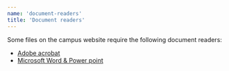 ```yaml
---
name: 'document-readers'
title: 'Document readers'
---
```


Some files on the campus website require the following document readers:

- [Adobe acrobat](http://adobe.com/acrobat)
- [Microsoft Word & Power point](http://microsoft.com/office)
